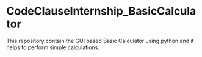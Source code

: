 # CodeClauseInternship_BasicCalculator
This repository contain the GUI based Basic Calculator using python and it helps to perform simple calculations.

